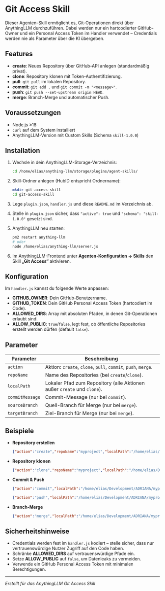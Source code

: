 # Git Access Skill

Dieser Agenten-Skill ermöglicht es, Git-Operationen direkt über AnythingLLM durchzuführen. Dabei werden nur ein hartcodierter GitHub-Owner und ein Personal Access Token im Handler verwendet – Credentials werden nie als Parameter über die KI übergeben.

## Features

* **create**: Neues Repository über GitHub-API anlegen (standardmäßig privat).
* **clone**: Repository klonen mit Token-Authentifizierung.
* **pull**: `git pull` im lokalen Repository.
* **commit**: `git add .` und `git commit -m "<message>"`.
* **push**: `git push --set-upstream origin HEAD`.
* **merge**: Branch-Merge und automatischer Push.

## Voraussetzungen

* Node.js ≥18
* `curl` auf dem System installiert
* AnythingLLM-Version mit Custom Skills (Schema `skill-1.0.0`)

## Installation

1. Wechsle in dein AnythingLLM-Storage-Verzeichnis:

   ```bash
   cd /home/elias/anything-llm/storage/plugins/agent-skills/
   ```
2. Skill-Ordner anlegen (HubID entspricht Ordnername):

   ```bash
   mkdir git-access-skill
   cd git-access-skill
   ```
3. Lege `plugin.json`, `handler.js` und diese `README.md` im Verzeichnis ab.
4. Stelle in `plugin.json` sicher, dass `"active": true` und `"schema": "skill-1.0.0"` gesetzt sind.
5. AnythingLLM neu starten:

   ```bash
   pm2 restart anything-llm
   # oder
   node /home/elias/anything-llm/server.js
   ```
6. Im AnythingLLM-Frontend unter **Agenten-Konfiguration → Skills** den Skill **„Git Access“** aktivieren.

## Konfiguration

Im `handler.js` kannst du folgende Werte anpassen:

* **GITHUB\_OWNER**: Dein GitHub-Benutzername.
* **GITHUB\_TOKEN**: Dein GitHub Personal Access Token (hartcodiert im Code).
* **ALLOWED\_DIRS**: Array mit absoluten Pfaden, in denen Git-Operationen erlaubt sind.
* **ALLOW\_PUBLIC**: `true`/`false`, legt fest, ob öffentliche Repositories erstellt werden dürfen (default `false`).

## Parameter

| Parameter       | Beschreibung                                                            |
| --------------- | ----------------------------------------------------------------------- |
| `action`        | Aktion: `create`, `clone`, `pull`, `commit`, `push`, `merge`.           |
| `repoName`      | Name des Repositories (bei `create`/`clone`).                           |
| `localPath`     | Lokaler Pfad zum Repository (alle Aktionen außer `create` und `clone`). |
| `commitMessage` | Commit-Message (nur bei `commit`).                                      |
| `sourceBranch`  | Quell-Branch für Merge (nur bei `merge`).                               |
| `targetBranch`  | Ziel-Branch für Merge (nur bei `merge`).                                |

## Beispiele

* **Repository erstellen**

  ```json
  {"action":"create","repoName":"myproject","localPath":"/home/elias/Development/ADRIANA/myproject"}
  ```

* **Repository klonen**

  ```json
  {"action":"clone","repoName":"myproject","localPath":"/home/elias/Development/ADRIANA/myproject"}
  ```

* **Commit & Push**

  ```json
  {"action":"commit","localPath":"/home/elias/Development/ADRIANA/myproject","commitMessage":"Update docs"}
  ```

  ```json
  {"action":"push","localPath":"/home/elias/Development/ADRIANA/myproject"}
  ```

* **Branch-Merge**

  ```json
  {"action":"merge","localPath":"/home/elias/Development/ADRIANA/myproject","sourceBranch":"feature","targetBranch":"main"}
  ```

## Sicherheitshinweise

* Credentials werden fest im `handler.js` kodiert – stelle sicher, dass nur vertrauenswürdige Nutzer Zugriff auf den Code haben.
* Schränke **ALLOWED\_DIRS** auf vertrauenswürdige Pfade ein.
* Setze **ALLOW\_PUBLIC** auf `false`, um Datenleaks zu vermeiden.
* Verwende ein GitHub Personal Access Token mit minimalen Berechtigungen.

---

*Erstellt für das AnythingLLM Git Access Skill*
